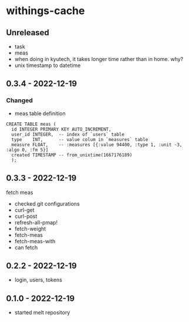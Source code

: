 # withings-cache

## Unreleased
- task
- meas
- when doing in kyutech, it takes longer time rather than in home. why?
- unix timestamp to datetime

## 0.3.4 - 2022-12-19
### Changed
- meas table definition
```
CREATE TABLE meas (
  id INTEGER PRIMARY KEY AUTO_INCREMENT,
  user_id INTEGER,  -- index of `users` table
  type    INT,      -- value colum in `measures` table
  measure FLOAT,    -- :measures [{:value 94400, :type 1, :unit -3, :algo 0, :fm 5}]
  created TIMESTAMP -- from_unixtime(1667176189)
  );
```

## 0.3.3 - 2022-12-19
fetch meas
- checked git configurations
- curl-get
- curl-post
- refresh-all-pmap!
- fetch-weight
- fetch-meas
- fetch-meas-with
- can fetch

## 0.2.2 - 2022-12-19
- login, users, tokens

## 0.1.0 - 2022-12-19
- started melt repository
